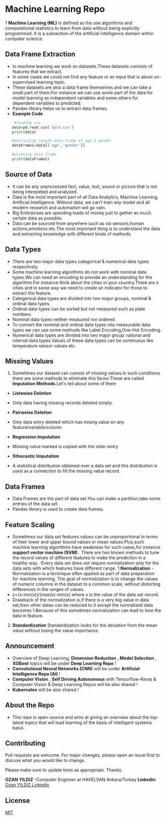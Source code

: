 

# Machine Learning Repo

1 **Machine Learning (ML)** is defined as the use algorithms and computational statistics to learn from data without being explicitly programmed. It is a subsection of the artificial intelligence domain within computer science.

## Data Frame Extraction
- In machine learning we work on datasets.These datasets consists of features that we extract.
- In some cases we could not find any feature or an input that is about un-supervised learning topic.
- These datasets are also a data frame themselves and we can take a small part of them.For instance we can use some part of the data
for model learning as independent variables and some others for dependent variables to predicted.
- Pandas library helps us to extract data frames.
- **Example Code**
 ```python
     #reading csv
    data=pd.read_csv('data.csv')
    print(data)

    #extracting length data frame of age & gender
    dataFrame1=data[['age','gender']]

    #primting data frame
    print(dataFrame1)
 ```

## Source of Data

- It can be any unprocessed fact, value, text, sound or picture that is not being interpreted and analyzed. 
- Data is the most important part of all Data Analytics, Machine Learning, Artificial Intelligence. Without data, we can’t train any model and all modern research and automation will go vain. 
- Big Enterprises are spending loads of money just to gather as much certain data as possible.
- Data can be sourced from anywhere such as via sensors,human actions,emotions etc.The most important thing is to understand the data and extracting knowledge with different kinds of methods.

## Data Types

- There are two major data types categorical & numerical data types respectively.
- Some machine learning algorithms do not work with nominal data types.We can need an encoding to provide an understanding for the algorithm.For instance think about the cities in your country.There are n cities and in some way we need to create an indicator for those to extract the feature.
- Categorical data types are divided into two major groups, nominal & ordinal data types.
- Ordinal data types can be sorted but not measured such as plate numbers.
- Nominal data types neither measured nor ordered.
- To convert the nominal and ordinal data types into measurable data types we can use some methods like Label Encoding,One-Hot Encoding.
- Numerical data types are divided into two major group: rational and interval data types.Values of these data types can be continuous like temperature sensor values etc.

## Missing Values
1. Sometimes our dataset can consist of missing values.In such conditions there are some methods to eliminate this factor.These are called **Imputation Methods**.Let's tell about some of them
- **Listweise Deletion**
 * Only data having missing records deleted simply.
- **Pairweise Deletion**
 * Only data entry deleted which has mising value on any feature/variable/column
- **Regression Imputation**
 * Missing value marked is copied with the older entry
- **Sthocastic Imputation**
 * A statistical distribution obtained over a data set and this distribution is used as a connection to fill the missing value record.

## Data Frames
- Data Frames are the part of data set.You can make a partition,take some entries of the data set.
- Pandas library is used to create data frames.

## Feature Scaling
- Sometimes our data set features values can be unproportional in terms of their lower and upper bound values or mean values.Plus,such machine learning algorithms have weakness for such cases,for instance **support vector machine (SVM)** . There are two known methods to tune the record values of different features to make the prediction in a healthy way.
-Every data set does not require normalization only for the data sets with which features have different range.
1.**Normalization**
-Normalization is a technique often applied as part of data preparation for machine learning. The goal of normalization is to change the values of numeric columns in the dataset to a common scale, without distorting differences in the ranges of values.
- z=(x-min(x))/(max(x)-min(x) where x is the value of the data set record.
- Drawback of the normalization is,if there is a very big value in data set,then other datas can be reduced to 0 except the normalized data becomes 1.Because of this sometimes normalization can lead to lose the data in feature.

2. **Standardization**
Standardization looks for the deviation from the mean value without losing the value importance.

## Announcement
- Overview of Deep Learning, **Dimension Reduction** , **Model Selection** , **XGBoot** topics will be under **Deep Learning Repo** !
- **Convolutional Neural Networks (CNN)** will be under **Artificial Intelligence Repo (AI)** !
- **Computer Vision** , **Self Driving Autonomous** with Tensorflow-Keras & Computer Vision & Deep Learning Repos will be also shared !
- **Kubernates** will be also shared !

## About the Repo
- This repo is open-source and aims at giving an overview about the top-latest topics that will lead learning of the basis of intelligent systems basis .

## Contributing
Pull requests are welcome. For major changes, please open an issue first to discuss what you would like to change.

Please make sure to update tests as appropriate. Thanks.

**OZAN YILDIZ**
-Computer Engineer at HAVELSAN Ankara/Turkey 
**Linkedin**
[Ozan YILDIZ Linkedin](https://www.linkedin.com/in/ozan-yildiz-b8137a173/)

## License
[MIT](https://choosealicense.com/licenses/mit/)
